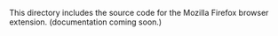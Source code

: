 This directory includes the source code for the Mozilla Firefox browser extension.
(documentation coming soon.)
